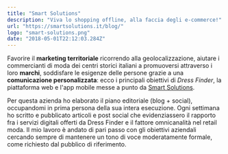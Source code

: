 ```yaml
---
title: "Smart Solutions"
description: "Viva lo shopping offline, alla faccia degli e-commerce!"
url: "https://smartsolutions.it/blog/"
logo: "smart-solutions.png"
date: "2018-05-01T22:12:03.284Z"
---
```


Favorire il **marketing territoriale** ricorrendo alla geolocalizzazione, aiutare i commercianti di moda dei centri storici italiani a promuoversi attraverso i loro **marchi**, soddisfare le esigenze delle persone grazie a una **comunicazione personalizzata**: ecco i principali obiettivi di *Dress Finder*, la piattaforma web e l'app mobile messe a punto da [Smart Solutions](https://smartsolutions.it).

Per questa azienda ho elaborato il piano editoriale (blog + social), occupandomi in prima persona della sua intera esecuzione.
Ogni settimana ho scritto e pubblicato articoli e post social che evidenziassero il rapporto fra i servizi digitali offerti da Dress Finder e il fattore omnicanalità nel retail moda.
Il mio lavoro è andato di pari passo con gli obiettivi aziendali cercando sempre di mantenere un tono di voce moderatamente formale, come richiesto dal pubblico di riferimento.
